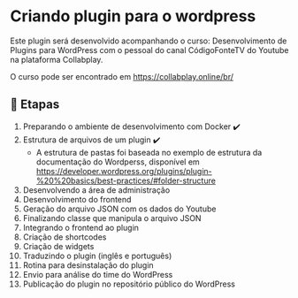 # Criando plugin para o wordpress

Este plugin será desenvolvido acompanhando o curso: Desenvolvimento de Plugins para WordPress com o pessoal do canal CódigoFonteTV do Youtube na plataforma Collabplay.

O curso pode ser encontrado em https://collabplay.online/br/

## :memo: Etapas

1. Preparando o ambiente de desenvolvimento com Docker :heavy_check_mark:
2. Estrutura de arquivos de um plugin :heavy_check_mark:
   * A estrutura de pastas foi baseada no exemplo de estrutura da documentação do Wordperss, disponível em https://developer.wordpress.org/plugins/plugin-%20%20basics/best-practices/#folder-structure
3. Desenvolvendo a área de administração
4. Desenvolvimento do frontend
5. Geração do arquivo JSON com os dados do Youtube
6. Finalizando classe que manipula o arquivo JSON
7. Integrando o frontend ao plugin
8. Criação de shortcodes
9.  Criação de widgets
10. Traduzindo o plugin (inglês e português)
11. Rotina para desinstalação do plugin
12. Envio para análise do time do WordPress
13. Publicação do plugin no repositório público do WordPress
